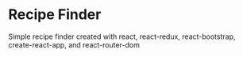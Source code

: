 # Recipe Finder

Simple recipe finder created with react, react-redux, react-bootstrap, create-react-app, and react-router-dom
